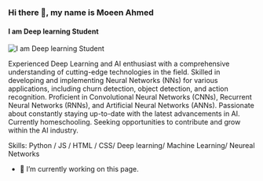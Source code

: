 ### Hi there 👋, my name is Moeen Ahmed
#### I am Deep learning Student
![I am Deep learning Student](https://github.com/Moeen082/Moeen-Ahmed/blob/26903897859d1490ed82193cdab497bf83386976/Banner.png)

Experienced Deep Learning and AI enthusiast with a comprehensive understanding of cutting-edge technologies in the field. Skilled in developing and implementing Neural Networks (NNs) for various applications, including churn detection, object detection, and action recognition. Proficient in Convolutional Neural Networks (CNNs), Recurrent Neural Networks (RNNs), and Artificial Neural Networks (ANNs). Passionate about constantly staying up-to-date with the latest advancements in AI. Currently homeschooling. Seeking opportunities to contribute and grow within the AI industry.

Skills: Python  / JS / HTML / CSS/ Deep learning/ Machine Learning/ Neureal Networks

- 🔭 I’m currently working on this page. 




